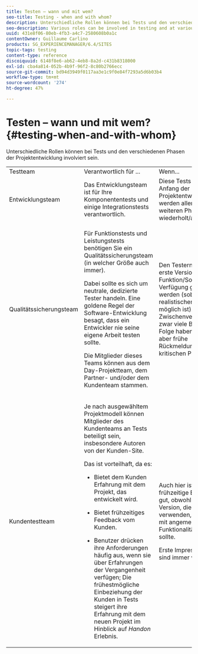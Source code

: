 ```yaml
---
title: Testen – wann und mit wem?
seo-title: Testing - when and with whom?
description: Unterschiedliche Rollen können bei Tests und den verschiedenen Phasen der Projektentwicklung involviert sein.
seo-description: Various roles can be involved in testing and at various stages of project development
uuid: 431e8f06-80eb-4fb3-a4c7-2580608b0a1c
contentOwner: Guillaume Carlino
products: SG_EXPERIENCEMANAGER/6.4/SITES
topic-tags: testing
content-type: reference
discoiquuid: 6148f8e6-ab62-4eb8-8a2d-c431b8318000
exl-id: cba4a814-052b-4b9f-96f2-8c80b2766ecc
source-git-commit: bd94d3949f0117aa3e1c9f0e84f7293a5d6b03b4
workflow-type: tm+mt
source-wordcount: '274'
ht-degree: 47%

---
```


# Testen – wann und mit wem?{#testing-when-and-with-whom}

Unterschiedliche Rollen können bei Tests und den verschiedenen Phasen der Projektentwicklung involviert sein.

<table> 
 <tbody> 
  <tr> 
   <td>Testteam</td> 
   <td>Verantwortlich für ... </td> 
   <td>Wenn...</td> 
  </tr> 
  <tr> 
   <td>Entwicklungsteam</td> 
   <td>Das Entwicklungsteam ist für Ihre Komponententests und einige Integrationstests verantwortlich.</td> 
   <td>Diese Tests stehen am Anfang der Projektentwicklung, werden allerdings in weiteren Phasen wiederholt/ausgedehnt.</td> 
  </tr> 
  <tr> 
   <td>Qualitätssicherungsteam</td> 
   <td><p>Für Funktionstests und Leistungstests benötigen Sie ein Qualitätssicherungsteam (in welcher Größe auch immer).</p> <p>Dabei sollte es sich um neutrale, dedizierte Tester handeln. Eine goldene Regel der Software-Entwicklung besagt, dass ein Entwickler nie seine eigene Arbeit testen sollte.</p> <p>Die Mitglieder dieses Teams können aus dem Day-Projektteam, dem Partner- und/oder dem Kundenteam stammen.</p> </td> 
   <td><p>Den Testern sollte die erste Version einer Funktion/Software zur Verfügung gestellt werden (sobald es realistischerweise möglich ist). Eine frühe Zwischenversion kann zwar viele Bugs zur Folge haben, bietet aber frühe Rückmeldungen zu kritischen Problemen.</p> </td> 
  </tr> 
  <tr> 
   <td>Kundentestteam</td> 
   <td><p>Je nach ausgewähltem Projektmodell können Mitglieder des Kundenteams an Tests beteiligt sein, insbesondere Autoren von der Kunden-Site.</p> <p>Das ist vorteilhaft, da es:</p> 
    <ul> 
     <li><p>Bietet dem Kunden Erfahrung mit dem Projekt, das entwickelt wird.</p> </li> 
     <li><p>Bietet frühzeitiges Feedback vom Kunden.</p> </li> 
     <li><p>Benutzer drücken ihre Anforderungen häufig aus, wenn sie über Erfahrungen der Vergangenheit verfügen; Die frühestmögliche Einbeziehung der Kunden in Tests steigert ihre Erfahrung mit dem neuen Projekt im Hinblick auf <i>Handon</i> Erlebnis.</p> </li> 
    </ul> </td> 
   <td><p>Auch hier ist eine frühzeitige Einbindung gut, obwohl jede Version, die die Kunden verwenden, stabil und mit angemessener Funktionalität sein sollte.</p> <p>Erste Impressionen sind immer wichtig.</p> </td> 
  </tr> 
 </tbody> 
</table>
